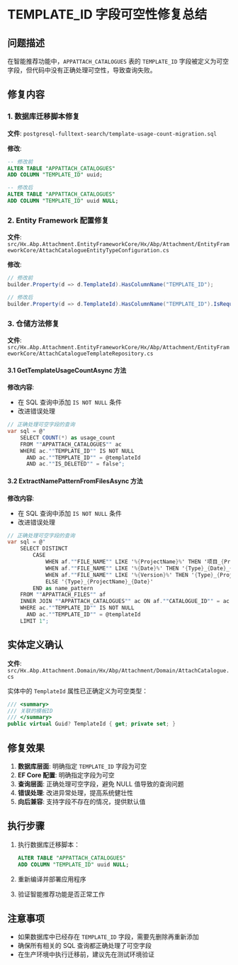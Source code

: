 # TEMPLATE_ID 字段可空性修复总结

## 问题描述

在智能推荐功能中，`APPATTACH_CATALOGUES` 表的 `TEMPLATE_ID` 字段被定义为可空字段，但代码中没有正确处理可空性，导致查询失败。

## 修复内容

### 1. 数据库迁移脚本修复

**文件**: `postgresql-fulltext-search/template-usage-count-migration.sql`

**修改**:

```sql
-- 修改前
ALTER TABLE "APPATTACH_CATALOGUES"
ADD COLUMN "TEMPLATE_ID" uuid;

-- 修改后
ALTER TABLE "APPATTACH_CATALOGUES"
ADD COLUMN "TEMPLATE_ID" uuid NULL;
```

### 2. Entity Framework 配置修复

**文件**: `src/Hx.Abp.Attachment.EntityFrameworkCore/Hx/Abp/Attachment/EntityFrameworkCore/AttachCatalogueEntityTypeConfiguration.cs`

**修改**:

```csharp
// 修改前
builder.Property(d => d.TemplateId).HasColumnName("TEMPLATE_ID");

// 修改后
builder.Property(d => d.TemplateId).HasColumnName("TEMPLATE_ID").IsRequired(false);
```

### 3. 仓储方法修复

**文件**: `src/Hx.Abp.Attachment.EntityFrameworkCore/Hx/Abp/Attachment/EntityFrameworkCore/AttachCatalogueTemplateRepository.cs`

#### 3.1 GetTemplateUsageCountAsync 方法

**修改内容**:

-   在 SQL 查询中添加 `IS NOT NULL` 条件
-   改进错误处理

```csharp
// 正确处理可空字段的查询
var sql = @"
    SELECT COUNT(*) as usage_count
    FROM ""APPATTACH_CATALOGUES"" ac
    WHERE ac.""TEMPLATE_ID"" IS NOT NULL
      AND ac.""TEMPLATE_ID"" = @templateId
      AND ac.""IS_DELETED"" = false";
```

#### 3.2 ExtractNamePatternFromFilesAsync 方法

**修改内容**:

-   在 SQL 查询中添加 `IS NOT NULL` 条件
-   改进错误处理

```csharp
// 正确处理可空字段的查询
var sql = @"
    SELECT DISTINCT
        CASE
            WHEN af.""FILE_NAME"" LIKE '%{ProjectName}%' THEN '项目_{ProjectName}_{Date}_{Version}'
            WHEN af.""FILE_NAME"" LIKE '%{Date}%' THEN '{Type}_{Date}_{Version}'
            WHEN af.""FILE_NAME"" LIKE '%{Version}%' THEN '{Type}_{ProjectName}_{Version}'
            ELSE '{Type}_{ProjectName}_{Date}'
        END as name_pattern
    FROM ""APPATTACH_FILES"" af
    INNER JOIN ""APPATTACH_CATALOGUES"" ac ON af.""CATALOGUE_ID"" = ac.""ID""
    WHERE ac.""TEMPLATE_ID"" IS NOT NULL
      AND ac.""TEMPLATE_ID"" = @templateId
    LIMIT 1";
```

## 实体定义确认

**文件**: `src/Hx.Abp.Attachment.Domain/Hx/Abp/Attachment/Domain/AttachCatalogue.cs`

实体中的 `TemplateId` 属性已正确定义为可空类型：

```csharp
/// <summary>
/// 关联的模板ID
/// </summary>
public virtual Guid? TemplateId { get; private set; }
```

## 修复效果

1. **数据库层面**: 明确指定 `TEMPLATE_ID` 字段为可空
2. **EF Core 配置**: 明确指定字段为可空
3. **查询层面**: 正确处理可空字段，避免 NULL 值导致的查询问题
4. **错误处理**: 改进异常处理，提高系统健壮性
5. **向后兼容**: 支持字段不存在的情况，提供默认值

## 执行步骤

1. 执行数据库迁移脚本：

    ```sql
    ALTER TABLE "APPATTACH_CATALOGUES"
    ADD COLUMN "TEMPLATE_ID" uuid NULL;
    ```

2. 重新编译并部署应用程序

3. 验证智能推荐功能是否正常工作

## 注意事项

-   如果数据库中已经存在 `TEMPLATE_ID` 字段，需要先删除再重新添加
-   确保所有相关的 SQL 查询都正确处理了可空字段
-   在生产环境中执行迁移前，建议先在测试环境验证
